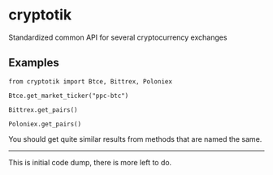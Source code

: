 # cryptotik
Standardized common API for several cryptocurrency exchanges

## Examples

`from cryptotik import Btce, Bittrex, Poloniex`

`Btce.get_market_ticker("ppc-btc")`

`Bittrex.get_pairs()`

`Poloniex.get_pairs()`

You should get quite similar results from methods that are named the same.

----------------------------------------------------------

This is initial code dump, there is more left to do.